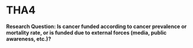 # THA4

**Research Question: Is cancer funded according to cancer prevalence or mortality rate, or is funded due to external forces (media, public awareness, etc.)?**
